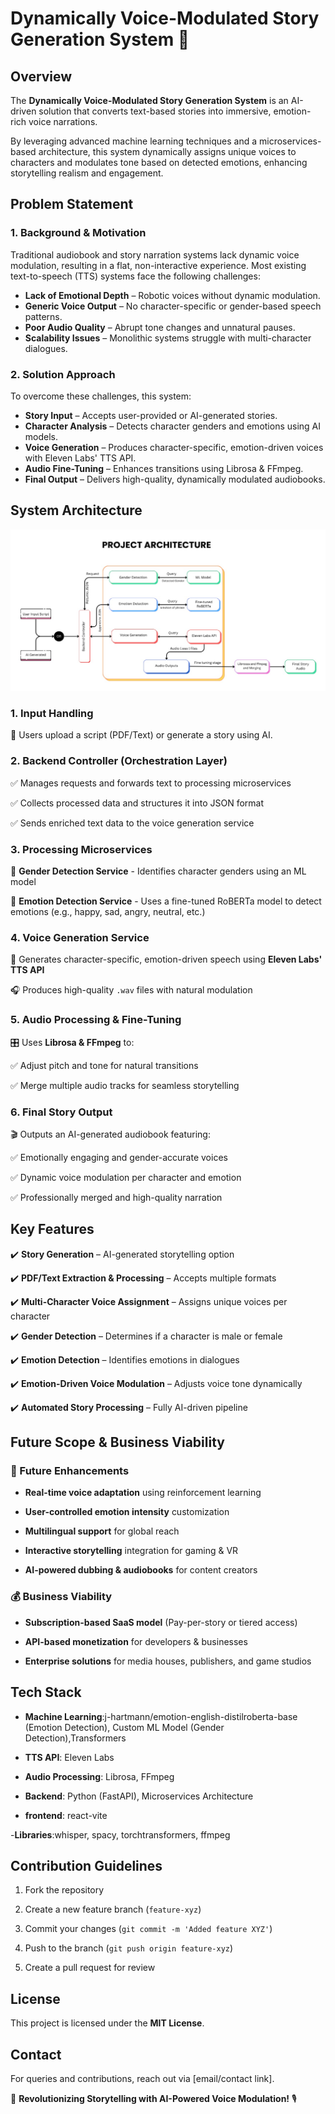 # Dynamically Voice-Modulated Story Generation System 🚀

## Overview
The **Dynamically Voice-Modulated Story Generation System** is an AI-driven solution that converts text-based stories into immersive, emotion-rich voice narrations. 

By leveraging advanced machine learning techniques and a microservices-based architecture, this system dynamically assigns unique voices to characters and modulates tone based on detected emotions, enhancing storytelling realism and engagement.

## Problem Statement

### 1. Background & Motivation
Traditional audiobook and story narration systems lack dynamic voice modulation, resulting in a flat, non-interactive experience. Most existing text-to-speech (TTS) systems face the following challenges:  

- **Lack of Emotional Depth** – Robotic voices without dynamic modulation.  
- **Generic Voice Output** – No character-specific or gender-based speech patterns.  
- **Poor Audio Quality** – Abrupt tone changes and unnatural pauses.  
- **Scalability Issues** – Monolithic systems struggle with multi-character dialogues.

### 2. Solution Approach

To overcome these challenges, this system: 
- **Story Input** – Accepts user-provided or AI-generated stories.  
- **Character Analysis** – Detects character genders and emotions using AI models.  
- **Voice Generation** – Produces character-specific, emotion-driven voices with Eleven Labs' TTS API.  
- **Audio Fine-Tuning** – Enhances transitions using Librosa & FFmpeg.  
- **Final Output** – Delivers high-quality, dynamically modulated audiobooks.

## System Architecture
<img src="Image/arching.jpeg"/>

### 1. Input Handling

📌 Users upload a script (PDF/Text) or generate a story using AI.

### 2. Backend Controller (Orchestration Layer)

✅ Manages requests and forwards text to processing microservices

✅ Collects processed data and structures it into JSON format

✅ Sends enriched text data to the voice generation service

### 3. Processing Microservices

📍 **Gender Detection Service** - Identifies character genders using an ML model

📍 **Emotion Detection Service** - Uses a fine-tuned RoBERTa model to detect emotions (e.g., happy, sad, angry, neutral, etc.)

### 4. Voice Generation Service

🎤 Generates character-specific, emotion-driven speech using **Eleven Labs' TTS API**

🎧 Produces high-quality `.wav` files with natural modulation

### 5. Audio Processing & Fine-Tuning

🎛 Uses **Librosa & FFmpeg** to:

✅ Adjust pitch and tone for natural transitions

✅ Merge multiple audio tracks for seamless storytelling



### 6. Final Story Output

🎬 Outputs an AI-generated audiobook featuring:

✅ Emotionally engaging and gender-accurate voices

✅ Dynamic voice modulation per character and emotion

✅ Professionally merged and high-quality narration



## Key Features

✔️ **Story Generation** – AI-generated storytelling option

✔️ **PDF/Text Extraction & Processing** – Accepts multiple formats

✔️ **Multi-Character Voice Assignment** – Assigns unique voices per character

✔️ **Gender Detection** – Determines if a character is male or female

✔️ **Emotion Detection** – Identifies emotions in dialogues

✔️ **Emotion-Driven Voice Modulation** – Adjusts voice tone dynamically

✔️ **Automated Story Processing** – Fully AI-driven pipeline


## Future Scope & Business Viability

### 🌟 Future Enhancements

- **Real-time voice adaptation** using reinforcement learning

- **User-controlled emotion intensity** customization

- **Multilingual support** for global reach

- **Interactive storytelling** integration for gaming & VR

- **AI-powered dubbing & audiobooks** for content creators

### 💰 Business Viability

- **Subscription-based SaaS model** (Pay-per-story or tiered access)

- **API-based monetization** for developers & businesses

- **Enterprise solutions** for media houses, publishers, and game studios



## Tech Stack

- **Machine Learning**:j-hartmann/emotion-english-distilroberta-base (Emotion Detection), Custom ML Model (Gender Detection),Transformers

- **TTS API**: Eleven Labs

- **Audio Processing**: Librosa, FFmpeg

- **Backend**: Python (FastAPI), Microservices Architecture

- **frontend**: react-vite

-**Libraries**:whisper, spacy, torchtransformers, ffmpeg

## Contribution Guidelines

1. Fork the repository

2. Create a new feature branch (`feature-xyz`)

3. Commit your changes (`git commit -m 'Added feature XYZ'`)

4. Push to the branch (`git push origin feature-xyz`)

5. Create a pull request for review

## License

This project is licensed under the **MIT License**.

## Contact

For queries and contributions, reach out via [email/contact link].

🚀 **Revolutionizing Storytelling with AI-Powered Voice Modulation!** 🎙️

